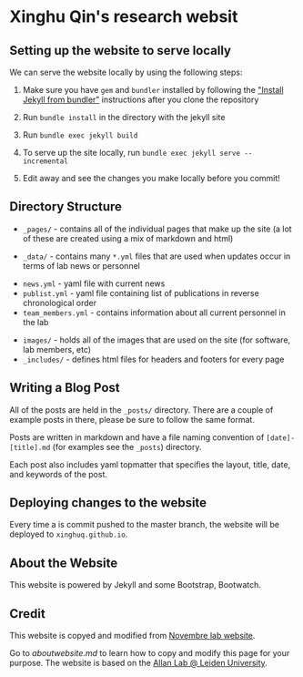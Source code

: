# Xinghu Qin's research websit

## Setting up the website to serve locally

We can serve the website locally by using the following steps:

1. Make sure you have `gem` and `bundler` installed by following the ["Install Jekyll from bundler"](https://help.github.com/articles/setting-up-your-github-pages-site-locally-with-jekyll/) instructions after you clone the repository

2. Run `bundle install` in the directory with the jekyll site

3. Run `bundle exec jekyll build`

4. To serve up the site locally, run `bundle exec jekyll serve --incremental`

5. Edit away and see the changes you make locally before you commit!

## Directory Structure

 * `_pages/` - contains all of the individual pages that make up the site (a lot of these are created using a mix of markdown and html)

 * `_data/` - contains many `*.yml` files that are used when updates occur in terms of lab news or personnel
  - `news.yml` - yaml file with current news
  - `publist.yml` - yaml file containing list of publications in reverse chronological order
  - `team_members.yml`  - contains information about all current personnel in the lab

 * `images/` - holds all of the images that are used on the site (for software, lab members, etc)
 * `_includes/` - defines html files for headers and footers for every page

## Writing a Blog Post

All of the posts are held in the `_posts/` directory. There are a couple of example posts in there, please be sure to follow the same format.

Posts are written in markdown and have a file naming convention of `[date]-[title].md` (for examples see the `_posts`) directory.

Each post also includes yaml topmatter that specifies the layout, title, date, and keywords of the post.

## Deploying changes to the website

Every time a is commit pushed to the master branch, the website will be deployed to `xinghuq.github.io`.

## About the Website

This website is powered by Jekyll and some Bootstrap, Bootwatch. 

## Credit

This website is copyed and modified from [Novembre lab website](https://github.com/NovembreLab/NovembreLab.github.io). 

Go to *aboutwebsite.md*  to learn how to copy and modify this page for your purpose. The website is based on the [Allan Lab @ Leiden University](http://www.allanlab.org/).
